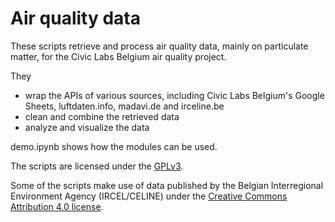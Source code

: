 # Air quality data

These scripts retrieve and process air quality data, mainly on particulate matter, for the Civic Labs Belgium air quality project.

They
* wrap the APIs of various sources, including Civic Labs Belgium's Google Sheets, luftdaten.info, madavi.de and irceline.be
* clean and combine the retrieved data
* analyze and visualize the data

demo.ipynb shows how the modules can be used.

The scripts are licensed under the [GPLv3](https://www.gnu.org/licenses/gpl-3.0.html).

Some of the scripts make use of data published by the Belgian Interregional Environment Agency (IRCEL/CELINE) under the [Creative Commons Attribution 4.0 license](https://creativecommons.org/licenses/by/4.0/).